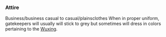 ### Attire
Business/business casual to casual/plainsclothes
When in proper uniform, gatekeepers will usually will stick to grey but sometimes will dress in colors pertaining to the [Wuxing](https://en.wikipedia.org/wiki/Color_in_Chinese_culture).
